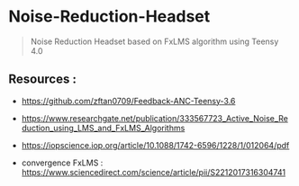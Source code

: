 # Noise-Reduction-Headset
> Noise Reduction Headset based on FxLMS algorithm using Teensy 4.0


## Resources : 

- https://github.com/zftan0709/Feedback-ANC-Teensy-3.6

- https://www.researchgate.net/publication/333567723_Active_Noise_Reduction_using_LMS_and_FxLMS_Algorithms

- https://iopscience.iop.org/article/10.1088/1742-6596/1228/1/012064/pdf

- convergence FxLMS : https://www.sciencedirect.com/science/article/pii/S2212017316304741
